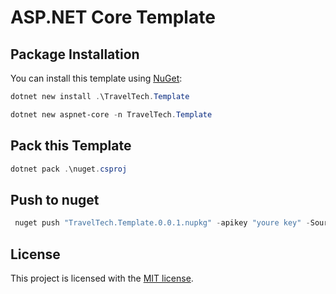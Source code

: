 # ASP.NET Core Template

## Package Installation

You can install this template using [NuGet](https://www.nuget.org/packages/AspNetCoreTemplate):

```powershell
dotnet new install .\TravelTech.Template
```

```powershell
dotnet new aspnet-core -n TravelTech.Template
```

## Pack this Template

```powershell
dotnet pack .\nuget.csproj
```

## Push to nuget

```powershell
 nuget push "TravelTech.Template.0.0.1.nupkg" -apikey "youre key" -Source "https://api.nuget.org/v3/index.json"
```

## License

This project is licensed with the [MIT license](LICENSE).
